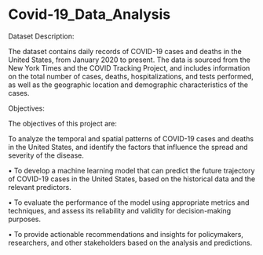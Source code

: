 # Covid-19_Data_Analysis
Dataset Description:

The dataset contains daily records of COVID-19 cases and deaths in the United States, from January 2020 to present. The data is sourced from the New York Times and the COVID Tracking Project, and includes information on the total number of cases, deaths, hospitalizations, and tests performed, as well as the geographic location and demographic characteristics of the cases.

Objectives:

The objectives of this project are:

To analyze the temporal and spatial patterns of COVID-19 cases and deaths in the United States, and identify the factors that influence the spread and severity of the disease.

• To develop a machine learning model that can predict the future trajectory of COVID-19 cases in the United States, based on the historical data and the relevant predictors.

• To evaluate the performance of the model using appropriate metrics and techniques, and assess its reliability and validity for decision-making purposes.

• To provide actionable recommendations and insights for policymakers, researchers, and other stakeholders based on the analysis and predictions.
